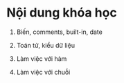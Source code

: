 # Nội dung khóa học 

1. Biến, comments, built-in, date

2. Toán tử, kiểu dữ liệu

3. Làm việc với hàm

4. Làm việc với chuỗi